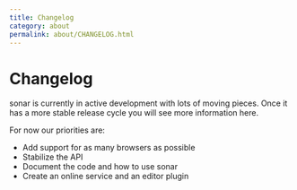 ```yaml
---
title: Changelog
category: about
permalink: about/CHANGELOG.html
---
```

# Changelog

sonar is currently in active development with lots of moving pieces. Once it
has a more stable release cycle you will see more information here.

For now our priorities are:

* Add support for as many browsers as possible
* Stabilize the API
* Document the code and how to use sonar
* Create an online service and an editor plugin
